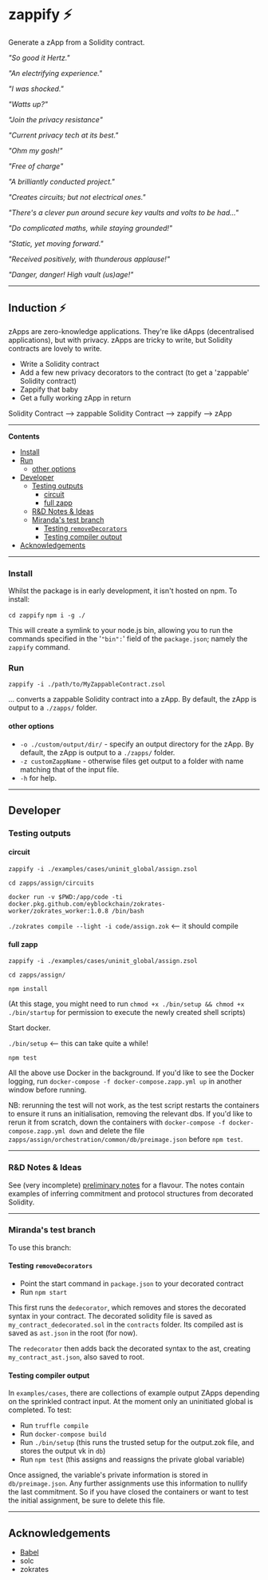 # zappify :zap:

Generate a zApp from a Solidity contract.

_"So good it Hertz."_

_"An electrifying experience."_

_"I was shocked."_

_"Watts up?"_

_"Join the privacy resistance"_

_"Current privacy tech at its best."_

_"Ohm my gosh!"_

_"Free of charge"_

_"A brilliantly conducted project."_

_"Creates circuits; but not electrical ones."_

_"There's a clever pun around secure key vaults and volts to be had..."_

_"Do complicated maths, while staying grounded!"_

_"Static, yet moving forward."_

_"Received positively, with thunderous applause!"_

_"Danger, danger! High vault (us)age!"_

---

## Induction :zap:

zApps are zero-knowledge applications. They're like dApps (decentralised applications), but with privacy. zApps are tricky to write, but Solidity contracts are lovely to write.

- Write a Solidity contract
- Add a few new privacy decorators to the contract (to get a 'zappable' Solidity contract)
- Zappify that baby
- Get a fully working zApp in return

Solidity Contract --> zappable Solidity Contract --> zappify --> zApp

---

<!-- START doctoc generated TOC please keep comment here to allow auto update -->
<!-- DON'T EDIT THIS SECTION, INSTEAD RE-RUN doctoc TO UPDATE -->
**Contents**

  - [Install](#install)
  - [Run](#run)
    - [other options](#other-options)
- [Developer](#developer)
  - [Testing outputs](#testing-outputs)
    - [circuit](#circuit)
    - [full zapp](#full-zapp)
  - [R&D Notes & Ideas](#rd-notes--ideas)
  - [Miranda's test branch](#mirandas-test-branch)
    - [Testing `removeDecorators`](#testing-removedecorators)
    - [Testing compiler output](#testing-compiler-output)
- [Acknowledgements](#acknowledgements)

<!-- END doctoc generated TOC please keep comment here to allow auto update -->

---

### Install

Whilst the package is in early development, it isn't hosted on npm. To install:

`cd zappify`
`npm i -g ./`

This will create a symlink to your node.js bin, allowing you to run the commands specified in the '`"bin":`' field of the `package.json`; namely the `zappify` command.


### Run

`zappify -i ./path/to/MyZappableContract.zsol`

... converts a zappable Solidity contract into a zApp. By default, the zApp is output to a `./zapps/` folder.

#### other options

- `-o ./custom/output/dir/` - specify an output directory for the zApp. By default, the zApp is output to a `./zapps/` folder.
- `-z customZappName` - otherwise files get output to a folder with name matching that of the input file.
- `-h` for help.

---

## Developer

### Testing outputs

#### circuit

`zappify -i ./examples/cases/uninit_global/assign.zsol`

`cd zapps/assign/circuits`

`docker run -v $PWD:/app/code -ti docker.pkg.github.com/eyblockchain/zokrates-worker/zokrates_worker:1.0.8 /bin/bash`

`./zokrates compile --light -i code/assign.zok` <-- it should compile

#### full zapp

`zappify -i ./examples/cases/uninit_global/assign.zsol`

`cd zapps/assign/`

`npm install`

(At this stage, you might need to run `chmod +x ./bin/setup && chmod +x ./bin/startup` for permission to execute the newly created shell scripts)

Start docker.

`./bin/setup` <-- this can take quite a while!

`npm test`

All the above use Docker in the background. If you'd like to see the Docker logging, run `docker-compose -f docker-compose.zapp.yml up` in another window before running.

NB: rerunning the test will not work, as the test script restarts the containers to ensure it runs an initialisation, removing the relevant dbs. If you'd like to rerun it from scratch, down the containers with `docker-compose -f docker-compose.zapp.yml down` and delete the file `zapps/assign/orchestration/common/db/preimage.json` before `npm test`.

---

### R&D Notes & Ideas

See (very incomplete) [preliminary notes](./doc/sprinkles-prelim-notes.md) for a flavour. The notes contain examples of inferring commitment and protocol structures from decorated Solidity.

---

### Miranda's test branch

To use this branch:

#### Testing `removeDecorators`

-   Point the start command in `package.json` to your decorated contract
-   Run `npm start`

This first runs the `dedecorator`, which removes and stores the decorated syntax in your contract. The decorated solidity file is saved as `my_contract_dedecorated.sol` in the `contracts` folder. Its compiled ast is saved as `ast.json` in the root (for now).

The `redecorator` then adds back the decorated syntax to the ast, creating `my_contract_ast.json`, also saved to root.

#### Testing compiler output


In `examples/cases`, there are collections of example output ZApps depending on the sprinkled contract input. At the moment only an uninitiated global is completed. To test:

- Run `truffle compile`
- Run `docker-compose build`
-   Run `./bin/setup` (this runs the trusted setup for the output.zok file, and stores the output vk in `db`)
-   Run `npm test` (this assigns and reassigns the private global variable)

Once assigned, the variable's private information is stored in `db/preimage.json`. Any further assignments use this information to nullify the last commitment. So if you have closed the containers or want to test the initial assignment, be sure to delete this file.

---

## Acknowledgements

- [Babel](https://babeljs.io)
- solc
- zokrates

